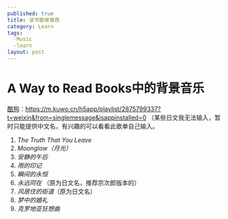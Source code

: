 ```yaml
---
published: true
title: 读书歌单推荐
category: Learn
tags: 
  -Music
  -learn
layout: post
---
```


# A Way to Read Books中的背景音乐
[酷狗](https://m.kuwo.cn/h5app/playlist/2875799337?t=weixin&from=singlemessage&isappinstalled=0)：https://m.kuwo.cn/h5app/playlist/2875799337?t=weixin&from=singlemessage&isappinstalled=0
（某些日文我无法输入，暂时只能提供中文名，有兴趣的可以看看此歌单自己输入。
1. *The Truth That You Leave*
2. *Moonglow（月光）*
3. *安静的午后*
4. *雨的印记*
5. *瞬间的永恒*
6. *永远同在* （原为日文名，推荐宗次郎版本的）
7. *风居住的街道*（原为日文名）
8. *梦中的婚礼*
9. *克罗地亚狂想曲*
